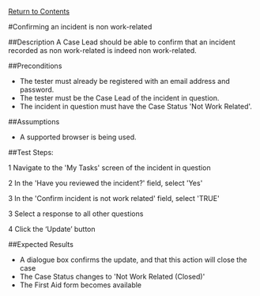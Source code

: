 [Return to Contents](https://github.com/infojam-james/test-cases/blob/master/Contents.md)

#Confirming an incident is non work-related

##Description
A Case Lead should be able to confirm that an incident recorded as non work-related is indeed non work-related.

##Preconditions
+ The tester must already be registered with an email address and password.
+ The tester must be the Case Lead of the incident in question.
+ The incident in question must have the Case Status 'Not Work Related'.

##Assumptions
+ A supported browser is being used.

##Test Steps:

1 Navigate to the 'My Tasks' screen of the incident in question

2 In the 'Have you reviewed the incident?' field, select 'Yes'

3 In the 'Confirm incident is not work related' field, select 'TRUE'

3 Select a response to all other questions

4 Click the ‘Update’ button

##Expected Results
+ A dialogue box confirms the update, and that this action will close the case
+ The Case Status changes to 'Not Work Related (Closed)'
+ The First Aid form becomes available
